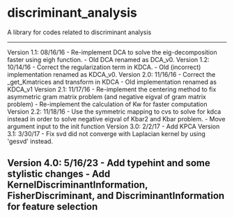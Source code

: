 # discriminant_analysis
A library for codes related to discriminant analysis



---------------------------
Version 1.1: 08/16/16
	- Re-implement DCA to solve the eig-decomposition faster using eigh function.
	- Old DCA renamed as DCA_v0.
Version 1.2: 10/14/16
	- Correct the regularization term in KDCA.
	- Old (incorrect) implementation renamed as KDCA_v0.
Version 2.0: 11/16/16
	- Correct the _get_Kmatrices and transform in KDCA
	- Old implementation renamed as KDCA_v1
Version 2.1: 11/17/16
	- Re-implement the centering method to fix asymmetric gram matrix problem (and negative eigval of gram matrix problem)
	- Re-implement the calculation of Kw for faster computation
Version 2.2: 11/18/16
	- Use the symmetric mapping to cvs to solve for kdca instead in order to solve negative eigval of Kbar2 and Kbar problem.
	- Move argument input to the init function
Version 3.0: 2/2/17
	- Add KPCA
Version 3.1: 3/30/17
	- Fix svd did not converge with Laplacian kernel by using 'gesvd' instead.

Version 4.0: 5/16/23
    - Add typehint and some stylistic changes
    - Add KernelDiscriminantInformation, FisherDiscriminant, and DiscriminantInformation for feature selection
---------------------------
